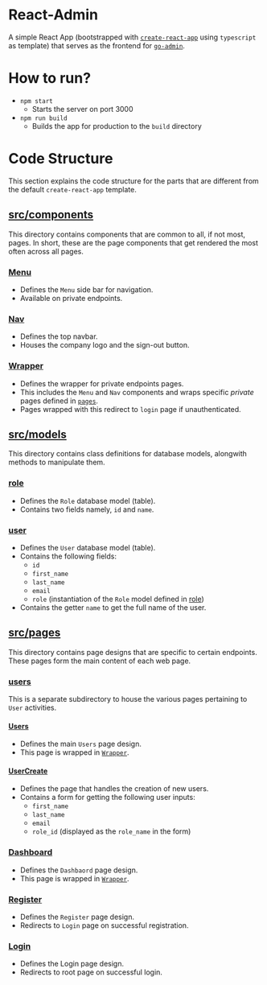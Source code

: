 # React-Admin
A simple React App (bootstrapped with [`create-react-app`](https://github.com/facebook/create-react-app) using `typescript` as template) that serves as the frontend for [`go-admin`](https://github.com/Rajil1213/go-admin).

# How to run?
* `npm start`
  - Starts the server on port 3000
* `npm run build`
  - Builds the app for production to the `build` directory

# Code Structure
This section explains the code structure for the parts that are different from the default `create-react-app` template.

## [src/components](./src/components/)
This directory contains components that are common to all, if not most, pages. In short, these are the page components that get rendered the most often across all pages.

### [Menu](./src/components/Menu.tsx)
* Defines the `Menu` side bar for navigation.
* Available on private endpoints.

### [Nav](./src/components/Nav.tsx)
* Defines the top navbar.
* Houses the company logo and the sign-out button.

### [Wrapper](./src/components/Wrapper.tsx)
* Defines the wrapper for private endpoints pages.
* This includes the `Menu` and `Nav` components and wraps specific _private_ pages defined in [`pages`](./src/pages/).
* Pages wrapped with this redirect to `login` page if unauthenticated.

## [src/models](./src/models/)
This directory contains class definitions for database models, alongwith methods to manipulate them.

### [role](./src/models/role.ts)
* Defines the `Role` database model (table).
* Contains two fields namely, `id` and `name`.

### [user](./src/models/user.ts)
* Defines the `User` database model (table).
* Contains the following fields:
  * `id`
  * `first_name`
  * `last_name`
  * `email`
  * `role` (instantiation of the `Role` model defined in [role](./src/models/role.ts))
* Contains the getter `name` to get the full name of the user.

## [src/pages](./src/pages/)
This directory contains page designs that are specific to certain endpoints. These pages form the main content of each web page.

### [users](./src/pages/users)
This is a separate subdirectory to house the various pages pertaining to `User` activities.

#### [Users](./src/pages/users/Users.tsx)
* Defines the main `Users` page design.
* This page is wrapped in [`Wrapper`](./src/components/Wrapper.tsx).

#### [UserCreate](./src/pages/users/UserCreate.tsx)
* Defines the page that handles the creation of new users.
* Contains a form for getting the following user inputs:
  * `first_name`
  * `last_name`
  * `email`
  * `role_id` (displayed as the `role_name` in the form)
### [Dashboard](./src/pages/Dashboard.tsx)
* Defines the `Dashbaord` page design.
* This page is wrapped in [`Wrapper`](./src/components/Wrapper.tsx).

### [Register](./src/pages/Register.tsx)
* Defines the `Register` page design.
* Redirects to `Login` page on successful registration.

### [Login](./src/pages/Login.tsx)
* Defines the Login page design.
* Redirects to root page on successful login.

